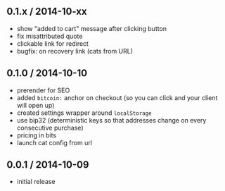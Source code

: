 0.1.x / 2014-10-xx
------------------
- show "added to cart" message after clicking button
- fix misattributed quote
- clickable link for redirect
- bugfix: on recovery link (cats from URL)

0.1.0 / 2014-10-10
------------------
- prerender for SEO
- added `bitcoin:` anchor on checkout (so you can click and your client will open up)
- created settings wrapper around `localStorage`
- use bip32 (deterministic keys so that addresses change on every consecutive purchase)
- pricing in bits
- launch cat config from url

0.0.1 / 2014-10-09
------------------
- initial release